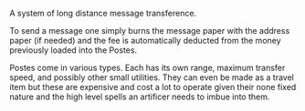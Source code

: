 A system of long distance message transference.

To send a message one simply burns the message paper with the address paper (if needed) and the fee is automatically deducted from the money previously loaded into the Postes.

Postes come in various types. Each has its own range, maximum transfer speed, and possibly other small utilities. They can even be made as a travel item but these are expensive and cost a lot to operate given their none fixed nature and the high level spells an artificer needs to imbue into them.